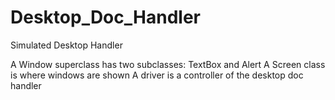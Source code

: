 # Desktop_Doc_Handler
 Simulated Desktop Handler
 
 A Window superclass has two subclasses: TextBox and Alert
 A Screen class is where windows are shown
 A driver is a controller of the desktop doc handler
